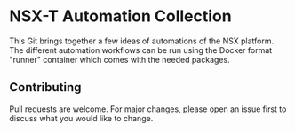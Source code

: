 # NSX-T Automation Collection

This Git brings together a few ideas of automations of the NSX platform.
The different automation  workflows can be run using the Docker format "runner" container which comes with the needed packages.

## Contributing

Pull requests are welcome. For major changes, please open an issue first to discuss what you would like to change.
